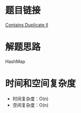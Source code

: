 # 题目链接

[Contains Duplicate II](https://leetcode.com/problems/contains-duplicate-ii/)

# 解题思路

HashMap

# 时间和空间复杂度

- 时间复杂度：O(n)
- 空间复杂度：O(n)
